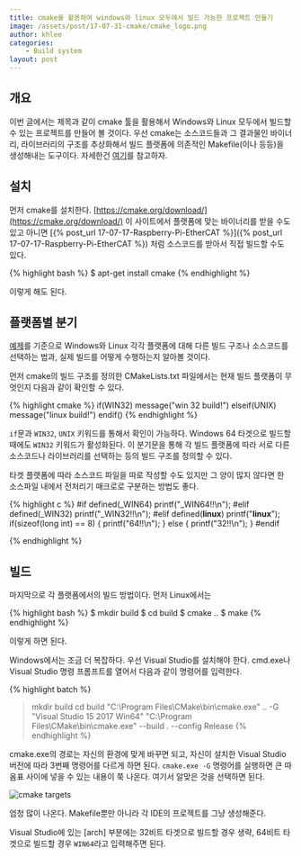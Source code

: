 ```yaml
---
title: cmake를 활용하여 windows와 linux 모두에서 빌드 가능한 프로젝트 만들기
image: /assets/post/17-07-31-cmake/cmake_logo.png
author: khlee
categories:
    - Build system
layout: post
---
```


## 개요

이번 글에서는 제목과 같이 cmake 툴을 활용해서 Windows와 Linux 모두에서 빌드할 수 있는 프로젝트를 만들어 볼 것이다. 우선 cmake는 소스코드들과 그 결과물인 바이너리, 라이브러리의 구조를 추상화해서 빌드 플랫폼에 의존적인 Makefile(이나 등등)을 생성해내는 도구이다. 자세한건 [여기](https://www.tuwlab.com/ece/27234)를 참고하자.

## 설치

먼저 cmake를 설치한다. [https://cmake.org/download/](https://cmake.org/download/) 이 사이트에서 플랫폼에 맞는 바이너리를 받을 수도 있고 아니면 [{% post_url 17-07-17-Raspberry-Pi-EtherCAT %}]({% post_url 17-07-17-Raspberry-Pi-EtherCAT %}) 처럼 소스코드를 받아서 직접 빌드할 수도 있다.

{% highlight bash %}
$ apt-get install cmake
{% endhighlight %}

이렇게 해도 된다.

## 플랫폼별 분기

[예제](https://github.com/lklab/cmake_test)를 기준으로 Windows와 Linux 각각 플랫폼에 대해 다른 빌드 구조나 소스코드를 선택하는 법과, 실제 빌드를 어떻게 수행하는지 알아볼 것이다.

먼저 cmake의 빌드 구조를 정의한 CMakeLists.txt 파일에서는 현재 빌드 플랫폼이 무엇인지 다음과 같이 확인할 수 있다.

{% highlight cmake %}
if(WIN32)
    message("win 32 build!")
elseif(UNIX)
    message("linux build!")
endif()
{% endhighlight %}

`if`문과 `WIN32`, `UNIX` 키워드를 통해서 확인이 가능하다. Windows 64 타겟으로 빌드할 때에도 `WIN32` 키워드가 활성화된다. 이 분기문을 통해 각 빌드 플랫폼에 따라 서로 다른 소스코드나 라이브러리를 선택하는 등의 빌드 구조를 정의할 수 있다.

타겟 플랫폼에 따라 소스코드 파일을 따로 작성할 수도 있지만 그 양이 많지 않다면 한 소스파일 내에서 전처리기 매크로로 구분하는 방법도 좋다.

{% highlight c %}
#if defined(_WIN64)
    printf("_WIN64!!\n");
#elif defined(_WIN32)
    printf("_WIN32!!\n");
#elif defined(__linux__)
    printf("__linux__");
    if(sizeof(long int) == 8)
    {
        printf("64!!\n");
    }
    else
    {
        printf("32!!\n");
    }
#endif

{% endhighlight %}

## 빌드

마지막으로 각 플랫폼에서의 빌드 방법이다. 먼저 Linux에서는

{% highlight bash %}
$ mkdir build
$ cd build
$ cmake ..
$ make
{% endhighlight %}

이렇게 하면 된다.

Windows에서는 조금 더 복잡하다. 우선 Visual Studio를 설치해야 한다. cmd.exe나 Visual Studio 명령 프롬프트를 열어서 다음과 같이 명령어를 입력한다.

{% highlight batch %}
> mkdir build
> cd build
> "C:\Program Files\CMake\bin\cmake.exe" .. -G "Visual Studio 15 2017 Win64"
> "C:\Program Files\CMake\bin\cmake.exe" --build . --config Release
{% endhighlight %}

cmake.exe의 경로는 자신의 환경에 맞게 바꾸면 되고, 자신이 설치한 Visual Studio 버전에 따라 3번째 명령어를 다르게 하면 된다. `cmake.exe -G` 명령어를 실행하면 큰 따옴표 사이에 넣을 수 있는 내용이 쭉 나온다. 여기서 알맞은 것을 선택하면 된다.

![cmake targets]({{site.suburl}}/assets/post/17-07-31-cmake/20170731_182546.png)

엄청 많이 나온다. Makefile뿐만 아니라 각 IDE의 프로젝트를 그냥 생성해준다.

Visual Studio에 있는 \[arch\] 부분에는 32비트 타겟으로 빌드할 경우 생략, 64비트 타겟으로 빌드할 경우 `WIN64`라고 입력해주면 된다.
